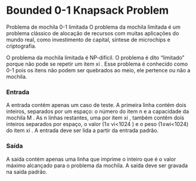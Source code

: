 # Bounded 0-1 Knapsack Problem
Problema de mochila 0-1 limitada
O problema da mochila limitada é um problema clássico de alocação de recursos
com muitas aplicações do mundo real, como investimento de capital, síntese de
microchips e criptografia.

O problema da mochila limitada é NP-difícil. O problema é dito “limitado” porque
não pode se repetir um item xi
.
Esse problema é conhecido como 0-1 pois os itens não podem ser quebrados ao
meio, ele pertence ou não a mochila.

### Entrada
A entrada contém apenas um caso de teste. A primeira linha contém dois inteiros,
separados por um espaço: o número do item n e a capacidade da mochila M .
As n linhas restantes, uma por item xi
, também contêm dois inteiros
separados por espaço, o valor (1≤ vi<1024 ) e o peso (1≤wi<1024) do item xi
.
A entrada deve ser lida a partir da entrada padrão.
### Saída
A saída contém apenas uma linha que imprime o inteiro que é o valor máximo
alcançado para o problema da mochila.
A saída deve ser gravada na saída padrão.
